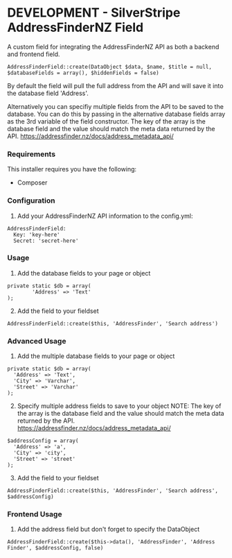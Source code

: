 # DEVELOPMENT - SilverStripe AddressFinderNZ Field #
A custom field for integrating the AddressFinderNZ API as both a backend and frontend field.
```
AddressFinderField::create(DataObject $data, $name, $title = null, $databaseFields = array(), $hiddenFields = false)
```
By default the field will pull the full address from the API and will save it into the database field 'Address'.

Alternatively you can specifiy multiple fields from the API to be saved to the database. You can do this by passing in the alternative database fields array as the 3rd variable of the field constructor.
The key of the array is the database field and the value should match the meta data returned by the API.
https://addressfinder.nz/docs/address_metadata_api/

### Requirements ###
This installer requires you have the following:
- Composer

### Configuration ###
1. Add your AddressFinderNZ API information to the config.yml:
```
AddressFinderField:
  Key: 'key-here'
  Secret: 'secret-here'
```
### Usage ###
1. Add the database fields to your page or object
```
private static $db = array(
        'Address' => 'Text'
);
```
2. Add the field to your fieldset
```
AddressFinderField::create($this, 'AddressFinder', 'Search address')
```
### Advanced Usage ###
1. Add the multiple database fields to your page or object
```
private static $db = array(
  'Address' => 'Text',
  'City' => 'Varchar',
  'Street' => 'Varchar'
);
```
2. Specify multiple address fields to save to your object
NOTE: The key of the array is the database field and the value should match the meta data returned by the API.
https://addressfinder.nz/docs/address_metadata_api/
```
$addressConfig = array(
  'Address' => 'a',
  'City' => 'city',
  'Street' => 'street'
);
```
3. Add the field to your fieldset
```
AddressFinderField::create($this, 'AddressFinder', 'Search address', $addressConfig)
```
### Frontend Usage ###
1. Add the address field but don't forget to specify the DataObject
```
AddressFinderField::create($this->data(), 'AddressFinder', 'Address Finder', $addressConfig, false)
```
